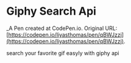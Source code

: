 # Giphy Search Api
 _A Pen created at CodePen.io. Original URL: [https://codepen.io/liyasthomas/pen/qBWJzzj](https://codepen.io/liyasthomas/pen/qBWJzzj).

 search your favorite gif easyly with giphy api